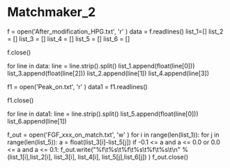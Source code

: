 # Matchmaker_2
f = open('After_modification_HPG.txt', 'r' )
data = f.readlines()
list_1=[]
list_2 = []
list_3 = []
list_4 = []
list_5 = []
list_6 = []

f.close()


for line in data:
    line = line.strip().split()
    list_1.append(float(line[0]))
    list_3.append(float(line[2]))
    list_2.append(line[1])
    list_4.append(line[3])
    
f1 = open('Peak_on.txt', 'r' )
data1 = f1.readlines()


f1.close()


for line in data1:
    line = line.strip().split()
    list_5.append(float(line[0]))
    list_6.append(line[1])
    
f_out = open('FGF_xxx_on_match.txt', 'w' )
for i in range(len(list_1)):
    for j in range(len(list_5)):
        a = float(list_3[i]-list_5[j])
        if -0.1 <= a and a <= 0.0 or 0.0 <= a and a <= 0.1:
            f_out.write("%f\t%s\t%f\t%s\t%f\t%s\t\n" % (list_1[i],list_2[i], list_3[i], list_4[i], list_5[j],list_6[j]) )
f_out.close()

